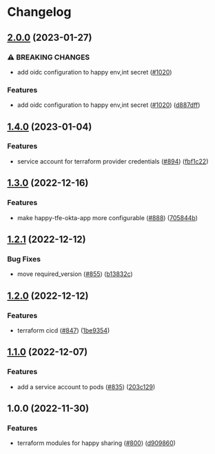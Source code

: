 # Changelog

## [2.0.0](https://github.com/chanzuckerberg/happy/compare/happy-tfe-okta-app-v1.4.0...happy-tfe-okta-app-v2.0.0) (2023-01-27)


### ⚠ BREAKING CHANGES

* add oidc configuration to happy env,int secret ([#1020](https://github.com/chanzuckerberg/happy/issues/1020))

### Features

* add oidc configuration to happy env,int secret ([#1020](https://github.com/chanzuckerberg/happy/issues/1020)) ([d887dff](https://github.com/chanzuckerberg/happy/commit/d887dff7755a6899e2cf09e592a70b906ae53671))

## [1.4.0](https://github.com/chanzuckerberg/happy/compare/happy-tfe-okta-app-v1.3.0...happy-tfe-okta-app-v1.4.0) (2023-01-04)


### Features

* service account for terraform provider credentials ([#894](https://github.com/chanzuckerberg/happy/issues/894)) ([fbf1c22](https://github.com/chanzuckerberg/happy/commit/fbf1c220d7d02332bc522fd9887f98863fd6f7bd))

## [1.3.0](https://github.com/chanzuckerberg/happy/compare/happy-tfe-okta-app-v1.2.1...happy-tfe-okta-app-v1.3.0) (2022-12-16)


### Features

* make happy-tfe-okta-app more configurable ([#888](https://github.com/chanzuckerberg/happy/issues/888)) ([705844b](https://github.com/chanzuckerberg/happy/commit/705844ba31c061e0ecc015b39a6124bef6a86d1e))

## [1.2.1](https://github.com/chanzuckerberg/happy/compare/happy-tfe-okta-app-v1.2.0...happy-tfe-okta-app-v1.2.1) (2022-12-12)


### Bug Fixes

* move required_version ([#855](https://github.com/chanzuckerberg/happy/issues/855)) ([b13832c](https://github.com/chanzuckerberg/happy/commit/b13832ca61af7ed8ca0caec643e24bd8633ea4c1))

## [1.2.0](https://github.com/chanzuckerberg/happy/compare/happy-tfe-okta-app-v1.1.0...happy-tfe-okta-app-v1.2.0) (2022-12-12)


### Features

* terraform cicd ([#847](https://github.com/chanzuckerberg/happy/issues/847)) ([1be9354](https://github.com/chanzuckerberg/happy/commit/1be9354192ce8085fa967c0c9280a772a4bb6daa))

## [1.1.0](https://github.com/chanzuckerberg/happy/compare/happy-tfe-okta-app-v1.0.0...happy-tfe-okta-app-v1.1.0) (2022-12-07)


### Features

* add a service account to pods ([#835](https://github.com/chanzuckerberg/happy/issues/835)) ([203c129](https://github.com/chanzuckerberg/happy/commit/203c1294602160dfc4aacc15adf8ebc91e83af5a))

## 1.0.0 (2022-11-30)


### Features

* terraform modules for happy sharing ([#800](https://github.com/chanzuckerberg/happy/issues/800)) ([d909860](https://github.com/chanzuckerberg/happy/commit/d9098607e37b29c71bdc3ddac9fabd7ba280606b))
